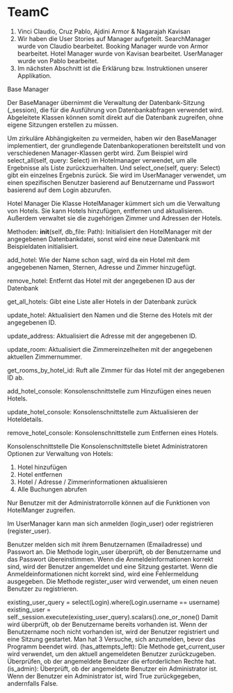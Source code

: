  # TeamC

1. Vinci Claudio, Cruz Pablo, Ajdini Armor & Nagarajah Kavisan
2. Wir haben die User Stories auf Manager aufgeteilt. SearchManager wurde von Claudio bearbeitet. Booking Manager wurde von Armor bearbeitet. Hotel Manager wurde von Kavisan bearbeitet. UserManager wurde von Pablo bearbeitet.
3. Im nächsten Abschnitt ist die Erklärung bzw. Instruktionen unserer Applikation.

Base Manager

Der BaseManager übernimmt die Verwaltung der Datenbank-Sitzung (_session), die für die Ausführung von Datenbankabfragen
verwendet wird. Abgeleitete Klassen können somit direkt auf die Datenbank zugreifen, 
ohne eigene Sitzungen erstellen zu müssen.

Um zirkuläre Abhängigkeiten zu vermeiden, haben wir den BaseManager implementiert, der grundlegende Datenbankoperationen
bereitstellt und von verschiedenen Manager-Klassen gerbt wird.
Zum Beispiel wird select_all(self, query: Select)
im Hotelmanager verwendet, um alle Ergebnisse als Liste zurückzuerhalten.
Und select_one(self, query: Select)
gibt ein einzelnes Ergebnis zurück. Sie wird im UserManager verwendet, 
um einen spezifischen Benutzer basierend auf Benutzername und Passwort basierend auf dem Login abzurufen.


Hotel Manager
Die Klasse HotelManager kümmert sich um die Verwaltung von Hotels. Sie kann Hotels hinzufügen, entfernen und
aktualisieren. Außerdem verwaltet sie die zugehörigen Zimmer und Adressen der Hotels.

Methoden:
__init__(self, db_file: Path): Initialisiert den HotelManager mit der angegebenen Datenbankdatei, sonst wird 
eine neue Datenbank mit Beispieldaten initialisiert.

add_hotel: Wie der Name schon sagt, wird da ein Hotel mit dem angegebenen Namen, Sternen, Adresse und Zimmer
hinzugefügt.

remove_hotel: Entfernt das Hotel mit der angegebenen ID aus der Datenbank

get_all_hotels: Gibt eine Liste aller Hotels in der Datenbank zurück

update_hotel: Aktualisiert den Namen und die Sterne des Hotels mit der angegebenen ID.

update_address: Aktualisiert die Adresse mit der angegebenen ID.

update_room: Aktualisiert die Zimmereinzelheiten mit der angegebenen aktuellen Zimmernummer.

get_rooms_by_hotel_id: Ruft alle Zimmer für das Hotel mit der angegebenen ID ab.

add_hotel_console: Konsolenschnittstelle zum Hinzufügen eines neuen Hotels.

update_hotel_console: Konsolenschnittstelle zum Aktualisieren der Hoteldetails.

remove_hotel_console: Konsolenschnittstelle zum Entfernen eines Hotels.

Konsolenschnittstelle
Die Konsolenschnittstelle bietet Administratoren Optionen zur Verwaltung von Hotels:
1. Hotel hinzufügen
2. Hotel entfernen
3. Hotel / Adresse / Zimmerinformationen aktualisieren
4. Alle Buchungen abrufen

Nur Benutzer mit der Administratorrolle können auf die Funktionen von HotelManger zugreifen.

Im UserManager kann man sich anmelden (login_user) oder registrieren (register_user).

Benutzer melden sich mit ihrem Benutzernamen (Emailadresse) und Passwort an.
Die Methode login_user überprüft, ob der Benutzername und das Passwort übereinstimmen.
Wenn die Anmeldeinformationen korrekt sind, wird der Benutzer angemeldet und eine Sitzung gestartet.
Wenn die Anmeldeinformationen nicht korrekt sind, wird eine Fehlermeldung ausgegeben.
Die Methode register_user wird verwendet, um einen neuen Benutzer zu registrieren.

 existing_user_query = select(Login).where(Login.username == username)
            existing_user = self._session.execute(existing_user_query).scalars().one_or_none()
Damit wird überprüft, ob der Benutzername bereits vorhanden ist. 
Wenn der Benutzername noch nicht vorhanden ist, wird der Benutzer registriert und eine Sitzung gestartet.
Man hat 3 Versuche, sich anzumelden, bevor das Programm beendet wird.
(has_attempts_left):
Die Methode get_current_user wird verwendet, um den aktuell angemeldeten Benutzer zurückzugeben.
Überprüfen, ob der angemeldete Benutzer die erforderlichen Rechte hat.
(is_admin): Überprüft, ob der angemeldete Benutzer ein Administrator ist.
Wenn der Benutzer ein Administrator ist, wird True zurückgegeben, andernfalls False.
